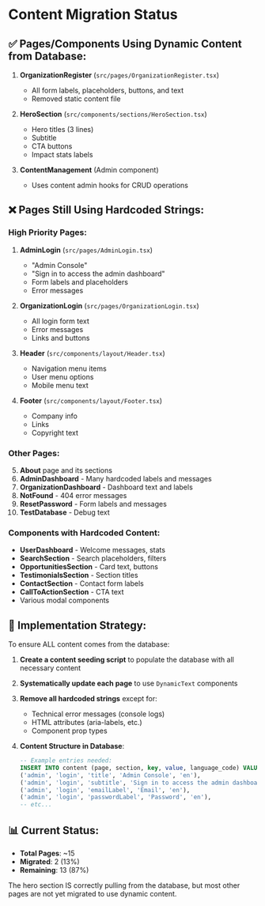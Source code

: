 # Content Migration Status

## ✅ Pages/Components Using Dynamic Content from Database:

1. **OrganizationRegister** (`src/pages/OrganizationRegister.tsx`)
   - All form labels, placeholders, buttons, and text
   - Removed static content file

2. **HeroSection** (`src/components/sections/HeroSection.tsx`)
   - Hero titles (3 lines)
   - Subtitle
   - CTA buttons
   - Impact stats labels

3. **ContentManagement** (Admin component)
   - Uses content admin hooks for CRUD operations

## ❌ Pages Still Using Hardcoded Strings:

### High Priority Pages:
1. **AdminLogin** (`src/pages/AdminLogin.tsx`)
   - "Admin Console"
   - "Sign in to access the admin dashboard"
   - Form labels and placeholders
   - Error messages

2. **OrganizationLogin** (`src/pages/OrganizationLogin.tsx`)
   - All login form text
   - Error messages
   - Links and buttons

3. **Header** (`src/components/layout/Header.tsx`)
   - Navigation menu items
   - User menu options
   - Mobile menu text

4. **Footer** (`src/components/layout/Footer.tsx`)
   - Company info
   - Links
   - Copyright text

### Other Pages:
5. **About** page and its sections
6. **AdminDashboard** - Many hardcoded labels and messages
7. **OrganizationDashboard** - Dashboard text and labels
8. **NotFound** - 404 error messages
9. **ResetPassword** - Form labels and messages
10. **TestDatabase** - Debug text

### Components with Hardcoded Content:
- **UserDashboard** - Welcome messages, stats
- **SearchSection** - Search placeholders, filters
- **OpportunitiesSection** - Card text, buttons
- **TestimonialsSection** - Section titles
- **ContactSection** - Contact form labels
- **CallToActionSection** - CTA text
- Various modal components

## 🔧 Implementation Strategy:

To ensure ALL content comes from the database:

1. **Create a content seeding script** to populate the database with all necessary content
2. **Systematically update each page** to use `DynamicText` components
3. **Remove all hardcoded strings** except for:
   - Technical error messages (console logs)
   - HTML attributes (aria-labels, etc.)
   - Component prop types
   
4. **Content Structure in Database**:
   ```sql
   -- Example entries needed:
   INSERT INTO content (page, section, key, value, language_code) VALUES
   ('admin', 'login', 'title', 'Admin Console', 'en'),
   ('admin', 'login', 'subtitle', 'Sign in to access the admin dashboard', 'en'),
   ('admin', 'login', 'emailLabel', 'Email', 'en'),
   ('admin', 'login', 'passwordLabel', 'Password', 'en'),
   -- etc...
   ```

## 📊 Current Status:
- **Total Pages**: ~15
- **Migrated**: 2 (13%)
- **Remaining**: 13 (87%)

The hero section IS correctly pulling from the database, but most other pages are not yet migrated to use dynamic content.